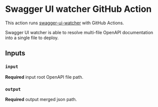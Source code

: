 # Swagger UI watcher GitHub Action

This action runs [swagger-ui-watcher](https://github.com/moon0326/swagger-ui-watcher) with GitHub Actions.

Swagger UI watcher is able to resolve multi-file OpenAPI documentation into a single file to deploy.

## Inputs

### `input`

**Required** input root OpenAPI file path.

### `output`

**Required** output merged json path.
